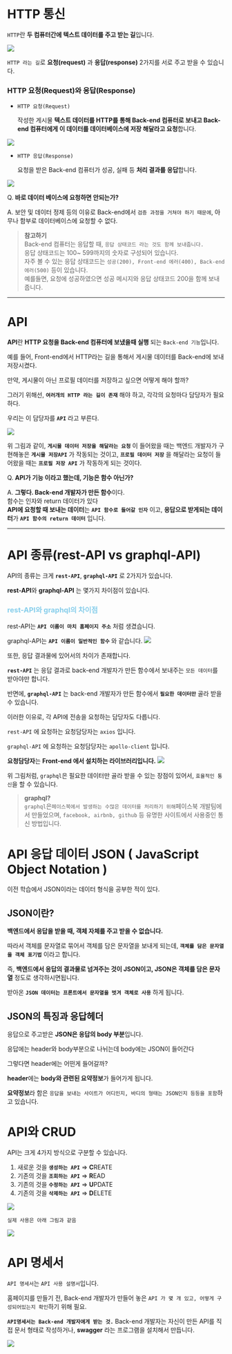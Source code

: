 <h1>HTTP 통신</h1>

`HTTP`란 **두 컴퓨터간에 텍스트 데이터를 주고 받는 길**입니다.

<img src="./images/04/HTTP통신.png">

`HTTP 라는 길`로  **요청(request)** 과 **응답(response)** 2가지를 서로 주고 받을 수 있습니다.

<h3>HTTP 요청(Request)와 응답(Response)</h3>

* `HTTP 요청(Request)`

   작성한 게시물 **텍스트 데이터를 HTTP를 통해 Back-end 컴퓨터로 보내고 Back-end 컴퓨터에게 이 데이터를 데이터베이스에 저장 해달라고 요청**합니다.
<img src="./images/04/Request.png">

* `HTTP 응답(Response)`

    요청을 받은 Back-end 컴퓨터가 성공, 실패 등 **처리 결과를 응답**합니다.
<img src="./images/04/Response.png">

Q. **바로 데이터 베이스에 요청하면 안되는가?**

A. 보안 및 데이터 정제 등의 이유로 Back-end에서 `검증 과정을 거쳐야 하기 때문에`, 아무나 함부로 데이터베이스에 요청할 수 없다.

> **참고하기**<BR>
Back-end 컴퓨터는 응답할 때, `응답 상태코드 라는 것도 함께 보내줍니다.`<br>
응답 상태코드는 100~ 599까지의 숫자로 구성되어 있습니다.<br>
자주 볼 수 있는 응답 상태코드는 `성공(200), Front-end 에러(400), Back-end 에러(500)` 등이 있습니다.<br>
예를들면, 요청에 성공하였으면 성공 메시지와  응답 상태코드 200을 함께 보내줍니다.

---

<h1>API</h1>

**API**란 **HTTP 요청을 Back-end 컴퓨터에 보냈을때 실행** 되는 `Back-end 기능`입니다.

예를 들어,
Front-end에서 HTTP라는 길을 통해서 게시물 데이터를 Back-end에 보내 저장시켰다.

만약, 게시물이 아닌 프로필 데이터를 저장하고 싶으면 어떻게 해야 할까?

그러기 위해선, **`여러개의 HTTP 라는 길이 존재`** 해야 하고, 각각의 요청마다 담당자가 필요하다.

우리는 이 담당자를 **`API`** 라고 부른다.

<img src="./images/04/API.png">

위 그림과 같이, **`게시물 데이터 저장을 해달라는 요청`** 이 들어왔을 때는 백엔드 개발자가 구현해놓은 **`게시물 저장API`** 가 작동되는 것이고, **`프로필 데이터 저장`** 을 해달라는 요청이 들어왔을 때는 **`프로필 저장 API`** 가 작동하게 되는 것이다.

Q. **API가 기능 이라고 했는데, 기능은 함수 아닌가?**

A. **그렇다. Back-end 개발자가 만든 함수**이다.<br> 함수는 인자와 return 데이터가 있다<br>
**API에 요청할 때 보내는 데이터**는 **`API 함수로 들어갈 인자`** 이고, **응답으로 받게되는 데이터**가 **`API 함수의 return 데이터`** 입니다.

---

<h1>API 종류(rest-API vs graphql-API)</h1>

API의 종류는 크게 **`rest-API`**, **`graphql-API`** 로 2가지가 있습니다.

**rest-API**와 **graphql-API** 는 몇가지 차이점이 있습니다.

<h3 style="color:skyblue">rest-API와 graphql의 차이점</h3>

rest-API는 **`API 이름이 마치 홈페이지 주소`** 처럼 생겼습니다.

graphql-API는 **`API 이름이 일반적인 함수`** 와 같습니다.
<img src="./images/04/restVSgraphql.png">

또한, 응답 결과물에 있어서의 차이가 존재합니다.

**`rest-API`** 는 응답 결과로 back-end 개발자가 만든 함수에서 보내주는 `모든 데이터`를 받아야만 합니다.

반면에, **`graphql-API`** 는 back-end 개발자가 만든 함수에서 **`필요한 데이터만`** 골라 받을 수 있습니다.

이러한 이유로, 각 API에 전송을 요청하는 담당자도 다릅니다.

`rest-API` 에 요청하는 요청담당자는 `axios` 입니다.

`graphql-API` 에 요청하는 요청담당자는 `apollo-client` 입니다.

**요청담당자**는 **Front-end 에서 설치하는 라이브러리입니다.**
<img src="./images/04/restVSgraphql(2).png">

위 그림처럼, `graphql`은 필요한 데이터만 골라 받을 수 있는 장점이 있어서, `효율적인 통신`을 할 수 있습니다.

>**graphql?**<br>
`graphql`은` 페이스북에서 발생하는 수많은 데이터를 처리하기 위해 `페이스북 개발팀에서 만들었으며,
`facebook, airbnb, github` 등 유명한 사이트에서 사용중인 통신 방법입니다.

<h1>API 응답 데이터 JSON ( JavaScript Object Notation )</h1>

이전 학습에서 JSON이라는 데이터 형식을 공부한 적이 있다.

## JSON이란?

**백엔드에서 응답을 받을 때, 객체 자체를 주고 받을 수 없습니다.**

따라서 객체를 문자열로 묶어서 객체를 담은 문자열을 보내게 되는데, **`객체를 담은 문자열을 객체 표기법`** 이라고 합니다.

즉, **백엔드에서 응답의 결과물로 넘겨주는 것이 JSON이고, JSON은 객체를 담은 문자열** 정도로 생각하시면됩니다.

받아온 **`JSON 데이터는 프론트에서 문자열을 벗겨 객체로 사용`** 하게 됩니다.

## JSON의 특징과 응답헤더

응답으로 주고받은 **JSON은 응답의 body 부분**입니다.

응답에는 header와 body부분으로 나뉘는데 body에는 JSON이 들어간다

그렇다면 header에는 어떤게 들어갈까?

**header**에는 **body와 관련된 요약정보**가 들어가게 됩니다.

**요약정보**라 함은 `응답을 보내는 사이트가 어디인지, 바디의 형태는 JSON인지 등등을 포함`하고 있습니다.

<h1>API와 CRUD</h1>

API는 크게 4가지 방식으로 구분할 수 있습니다.

1. 새로운 것을 **`생성하는 API`**    ⇒   **C**REATE
2. 기존의 것을 **`조회하는 API`**    ⇒   **R**EAD
3. 기존의 것을 **`수정하는 API`**    ⇒   **U**PDATE
4. 기존의 것을 **`삭제하는 API`**    ⇒   **D**ELETE

<img src="./images/04/axiosvsapollo.png">


`실제 사용은 아래 그림과 같음`

<img src="./images/04/axiosvsapollo(2).png">

# API 명세서

`API 명세서`는 `API 사용 설명서`입니다.

홈페이지를 만들기 전, Back-end 개발자가 만들어 놓은 `API 가 몇 개 있고, 어떻게 구성되어있는지 확인`하기 위해 필요.

**`API명세서는 Back-end 개발자에게 받는 것.`** Back-end 개발자는 자신이 만든 API를 직접 문서 형태로 작성하거나, **swagger** 라는 프로그램을 설치해서 만듭니다.

<img src="./images/04/API실습.png">